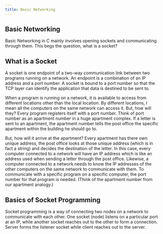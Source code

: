 ```yaml
---
title: Basic Networking
---
```

## Basic Networking

Basic Networking in C mainly involves opening sockets and communicating through them. This begs the question, what is a socket?

## What is a Socket
A socket is one endpoint of a two-way communication link between two programs running on a network. An endpoint is a combination of an IP address and a port number. A socket is bound to a port number so that the TCP layer can identify the application that data is destined to be sent to. 

When a program is running on a network, it is available to access from different locations other than the local location. By different locations, I mean all the computers on the same network can access it. But, how will they? Every program registers itself with a port number. Think of port number as an apartment number in a huge apartment complex. If a letter is sent to an apartment, the apartment number tells the post office the specific apartment within the building he should go to.

But, how will it arrive at the apartment? Every apartment has there own unique address, the post office looks at those unique address (which is in fact a string) and decides the destination of the letter. In this case, every computer connected to a network will have an IP address which is like an address used when sending a letter through the post office. Likewise, a computer connected to a network needs to know the IP addresses of the other computers on the same network to communicate with them. To communicate with a specific program on a specific computer, the port number for that program is needed. (Think of the apartment number from our apartment analogy.)

## Basics of Socket Programming

Socket programming is a way of connecting two nodes on a network to communicate with each other. One socket (node) listens on a particular port at an IP, while another socket reaches out to the other to form a connection. Server forms the listener socket while client reaches out to the server.
